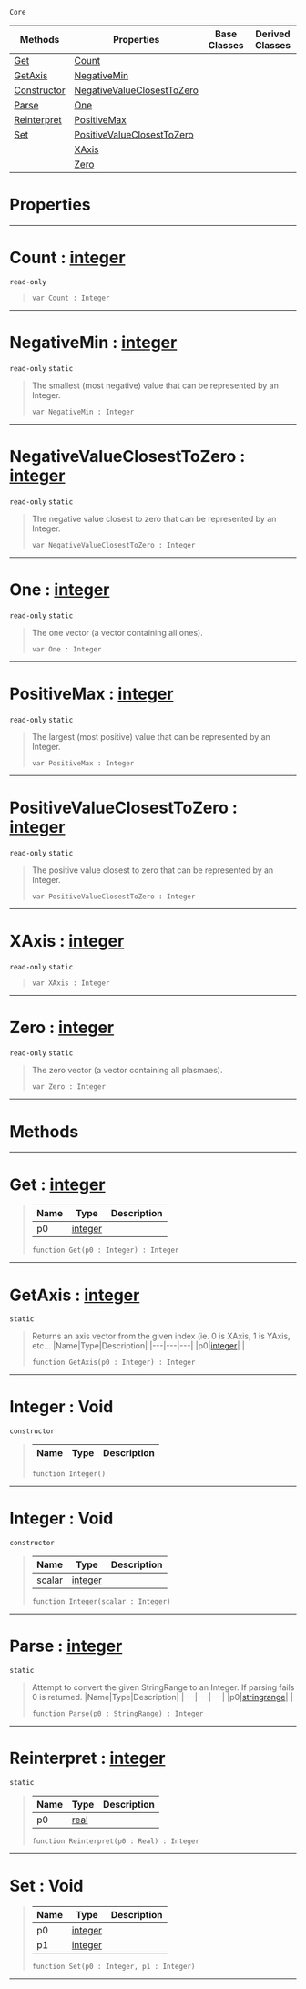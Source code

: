 `Core`

|Methods|Properties|Base Classes|Derived Classes|
|---|---|---|---|
|[ Get](https://github.com/PlasmaEngine/PlasmaDocs/blob/master/code_reference/lightning_base_types/integer.markdown#get-plasma-engine-document)|[ Count](https://github.com/PlasmaEngine/PlasmaDocs/blob/master/code_reference/lightning_base_types/integer.markdown#count-plasma-engine-docume)| | |
|[ GetAxis](https://github.com/PlasmaEngine/PlasmaDocs/blob/master/code_reference/lightning_base_types/integer.markdown#getaxis-plasma-engine-docu)|[ NegativeMin](https://github.com/PlasmaEngine/PlasmaDocs/blob/master/code_reference/lightning_base_types/integer.markdown#negativemin-plasma-engine)| | |
|[ Constructor](https://github.com/PlasmaEngine/PlasmaDocs/blob/master/code_reference/lightning_base_types/integer.markdown#integer-void)|[ NegativeValueClosestToZero](https://github.com/PlasmaEngine/PlasmaDocs/blob/master/code_reference/lightning_base_types/integer.markdown#negativevalueclosesttoze)| | |
|[ Parse](https://github.com/PlasmaEngine/PlasmaDocs/blob/master/code_reference/lightning_base_types/integer.markdown#parse-plasma-engine-docume)|[ One](https://github.com/PlasmaEngine/PlasmaDocs/blob/master/code_reference/lightning_base_types/integer.markdown#one-plasma-engine-document)| | |
|[ Reinterpret](https://github.com/PlasmaEngine/PlasmaDocs/blob/master/code_reference/lightning_base_types/integer.markdown#reinterpret-plasma-engine)|[ PositiveMax](https://github.com/PlasmaEngine/PlasmaDocs/blob/master/code_reference/lightning_base_types/integer.markdown#positivemax-plasma-engine)| | |
|[ Set](https://github.com/PlasmaEngine/PlasmaDocs/blob/master/code_reference/lightning_base_types/integer.markdown#set-void)|[ PositiveValueClosestToZero](https://github.com/PlasmaEngine/PlasmaDocs/blob/master/code_reference/lightning_base_types/integer.markdown#positivevalueclosesttoze)| | |
| |[ XAxis](https://github.com/PlasmaEngine/PlasmaDocs/blob/master/code_reference/lightning_base_types/integer.markdown#xaxis-plasma-engine-docume)| | |
| |[ Zero](https://github.com/PlasmaEngine/PlasmaDocs/blob/master/code_reference/lightning_base_types/integer.markdown#plasma-plasma-engine-documen)| | |


 #  Properties


---  
 #  Count : [integer](https://github.com/PlasmaEngine/PlasmaDocs/blob/master/code_reference/lightning_base_types/integer.markdown)

 `read-only`

> 
> ``` lang=cpp, name=Lightning
> var Count : Integer


---  
 #  NegativeMin : [integer](https://github.com/PlasmaEngine/PlasmaDocs/blob/master/code_reference/lightning_base_types/integer.markdown)

 `read-only` `static`

> The smallest (most negative) value that can be represented by an Integer.
> ``` lang=cpp, name=Lightning
> var NegativeMin : Integer


---  
 #  NegativeValueClosestToZero : [integer](https://github.com/PlasmaEngine/PlasmaDocs/blob/master/code_reference/lightning_base_types/integer.markdown)

 `read-only` `static`

> The negative value closest to zero that can be represented by an Integer.
> ``` lang=cpp, name=Lightning
> var NegativeValueClosestToZero : Integer


---  
 #  One : [integer](https://github.com/PlasmaEngine/PlasmaDocs/blob/master/code_reference/lightning_base_types/integer.markdown)

 `read-only` `static`

> The one vector (a vector containing all ones).
> ``` lang=cpp, name=Lightning
> var One : Integer


---  
 #  PositiveMax : [integer](https://github.com/PlasmaEngine/PlasmaDocs/blob/master/code_reference/lightning_base_types/integer.markdown)

 `read-only` `static`

> The largest (most positive) value that can be represented by an Integer.
> ``` lang=cpp, name=Lightning
> var PositiveMax : Integer


---  
 #  PositiveValueClosestToZero : [integer](https://github.com/PlasmaEngine/PlasmaDocs/blob/master/code_reference/lightning_base_types/integer.markdown)

 `read-only` `static`

> The positive value closest to zero that can be represented by an Integer.
> ``` lang=cpp, name=Lightning
> var PositiveValueClosestToZero : Integer


---  
 #  XAxis : [integer](https://github.com/PlasmaEngine/PlasmaDocs/blob/master/code_reference/lightning_base_types/integer.markdown)

 `read-only` `static`

> 
> ``` lang=cpp, name=Lightning
> var XAxis : Integer


---  
 #  Zero : [integer](https://github.com/PlasmaEngine/PlasmaDocs/blob/master/code_reference/lightning_base_types/integer.markdown)

 `read-only` `static`

> The zero vector (a vector containing all plasmaes).
> ``` lang=cpp, name=Lightning
> var Zero : Integer


---  
 #  Methods


---  
 #  Get : [integer](https://github.com/PlasmaEngine/PlasmaDocs/blob/master/code_reference/lightning_base_types/integer.markdown)

> 
> |Name|Type|Description|
> |---|---|---|
> |p0|[integer](https://github.com/PlasmaEngine/PlasmaDocs/blob/master/code_reference/lightning_base_types/integer.markdown)| |
> ``` lang=cpp, name=Lightning
> function Get(p0 : Integer) : Integer
> ``` 


---  
 #  GetAxis : [integer](https://github.com/PlasmaEngine/PlasmaDocs/blob/master/code_reference/lightning_base_types/integer.markdown)

 `static`

> Returns an axis vector from the given index (ie. 0 is XAxis, 1 is YAxis, etc...
> |Name|Type|Description|
> |---|---|---|
> |p0|[integer](https://github.com/PlasmaEngine/PlasmaDocs/blob/master/code_reference/lightning_base_types/integer.markdown)| |
> ``` lang=cpp, name=Lightning
> function GetAxis(p0 : Integer) : Integer
> ``` 


---  
 #  Integer : Void

 `constructor`

> 
> |Name|Type|Description|
> |---|---|---|
> ``` lang=cpp, name=Lightning
> function Integer()
> ``` 


---  
 #  Integer : Void

 `constructor`

> 
> |Name|Type|Description|
> |---|---|---|
> |scalar|[integer](https://github.com/PlasmaEngine/PlasmaDocs/blob/master/code_reference/lightning_base_types/integer.markdown)| |
> ``` lang=cpp, name=Lightning
> function Integer(scalar : Integer)
> ``` 


---  
 #  Parse : [integer](https://github.com/PlasmaEngine/PlasmaDocs/blob/master/code_reference/lightning_base_types/integer.markdown)

 `static`

> Attempt to convert the given StringRange to an Integer. If parsing fails 0 is returned.
> |Name|Type|Description|
> |---|---|---|
> |p0|[stringrange](https://github.com/PlasmaEngine/PlasmaDocs/blob/master/code_reference/lightning_base_types/stringrange.markdown)| |
> ``` lang=cpp, name=Lightning
> function Parse(p0 : StringRange) : Integer
> ``` 


---  
 #  Reinterpret : [integer](https://github.com/PlasmaEngine/PlasmaDocs/blob/master/code_reference/lightning_base_types/integer.markdown)

 `static`

> 
> |Name|Type|Description|
> |---|---|---|
> |p0|[real](https://github.com/PlasmaEngine/PlasmaDocs/blob/master/code_reference/lightning_base_types/real.markdown)| |
> ``` lang=cpp, name=Lightning
> function Reinterpret(p0 : Real) : Integer
> ``` 


---  
 #  Set : Void

> 
> |Name|Type|Description|
> |---|---|---|
> |p0|[integer](https://github.com/PlasmaEngine/PlasmaDocs/blob/master/code_reference/lightning_base_types/integer.markdown)| |
> |p1|[integer](https://github.com/PlasmaEngine/PlasmaDocs/blob/master/code_reference/lightning_base_types/integer.markdown)| |
> ``` lang=cpp, name=Lightning
> function Set(p0 : Integer, p1 : Integer)
> ``` 


---  
 

 